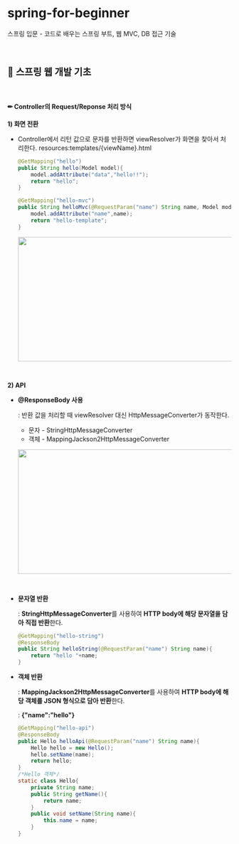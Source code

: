 # spring-for-beginner
스프링 입문 - 코드로 배우는 스프링 부트, 웹 MVC, DB 접근 기술

<br/>

## 📝 스프링 웹 개발 기초

<br/>

#### ✏ Controller의 Request/Reponse 처리 방식

**1) 화면 전환** 

- Controller에서 리턴 값으로 문자를 반환하면 viewResolver가 화면을 찾아서 처리한다. resources:templates/{viewName}.html
    
    ```java
    @GetMapping("hello")
    public String hello(Model model){
        model.addAttribute("data","hello!!");
        return "hello";
    }
    
    @GetMapping("hello-mvc")
    public String helloMvc(@RequestParam("name") String name, Model model){
        model.addAttribute("name",name);
        return "hello-template";
    }
    ```
    <p align="center"><img src="https://user-images.githubusercontent.com/68148196/196641349-746d3964-3f39-4b68-9cc2-5446b850a62a.JPG" width="500" height="280"/></p>

<br/>

**2) API**

- **@ResponseBody 사용**
    
    : 반환 값을 처리할 때 viewResolver 대신 HttpMessageConverter가 동작한다.
    
    - 문자 - StringHttpMessageConverter
    - 객체 - MappingJackson2HttpMessageConverter
    
    <p align="center"><img src="https://user-images.githubusercontent.com/68148196/196640660-98a19141-2002-4ad4-af06-f193fc142071.png" width="500" height="280"/></p>

<br/>
  

- **문자열 반환**
    
    : **StringHttpMessageConverter**를 사용하여 **HTTP body에 해당 문자열을 담아 직접 반환**한다.
    
    ```java
    @GetMapping("hello-string")
    @ResponseBody
    public String helloString(@RequestParam("name") String name){
        return "hello "+name;
    }
    ```
    
    
- **객체 반환**
    
    : **MappingJackson2HttpMessageConverter**를 사용하여 **HTTP body에 해당 객체를 JSON 형식으로 담아 반환**한다.
    
    : **{"name":"hello"}**
    
    ```java
    @GetMapping("hello-api")
    @ResponseBody
    public Hello helloApi(@RequestParam("name") String name){
        Hello hello = new Hello();
        hello.setName(name);
        return hello;
    }
    /*Hello 객체*/
    static class Hello{
        private String name;
        public String getName(){
            return name;
        }
        public void setName(String name){
            this.name = name;
        }
    }
    ```
 
<br/>
